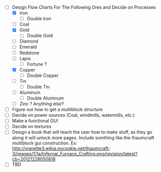 - [ ] Design Flow Charts For The Following Ores and Decide on Processes
  - [x] Iron
    - [ ] Double Iron
  - [ ] Coal
  - [x] Gold
    - [ ] Double Gold
  - [ ] Diamond
  - [ ] Emerald
  - [ ] Redstone
  - [ ] Lapis
    - [ ] Fortune ?
  - [x] Copper
    - [ ] Double Copper
  - [ ] Tin
    - [ ] Double Tin
  - [ ] Aluminum
    - [ ] Double Aluminum
  - [ ] Zinc ? Anything else?
- [ ] Figure out how to get a multiblock structure
- [ ] Decide on power sources (Coal, windmills, watermills, etc.)
- [ ] Make a functional GUI
- [ ] Decide on textures
- [ ] Design a book that will teach the user how to make stuff, as they go along it will unlock more pages. Include somthing like the thaumcraft multiblock gui construction. Ex: http://vignette3.wikia.nocookie.net/thaumcraft-3/images/1/1a/Infernal_Furnace_Crafting.png/revision/latest?cb=20121228050818
- [ ] TBD
